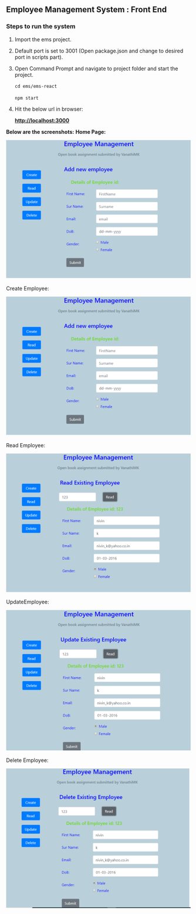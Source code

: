 ## **Employee Management System : Front End**

### **Steps to run the system**

 1. Import the ems project.

2.	Default port is set to 3001 (Open package.json and change to desired port in scripts part).

3.	Open Command Prompt and navigate to project folder and start the project.

		cd ems/ems-react

		npm start

4. Hit the below url in browser:

     [**http://localhost:3000**](http://localhost:3000)

**Below are the screenshots:**
**Home Page:**

![](images/screenshots/add.png)

Create Employee:

![](images/screenshots/add.png)

Read Employee:

![](images/screenshots/read.png)

UpdateEmployee:

![](images/screenshots/update.png)

Delete Employee:

![](images/screenshots/delete.png)